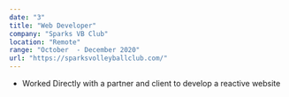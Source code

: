 ```yaml
---
date: "3"
title: "Web Developer"
company: "Sparks VB Club"
location: "Remote"
range: "October  - December 2020"
url: "https://sparksvolleyballclub.com/"
---
```


-   Worked Directly with a partner and client to develop a reactive website
